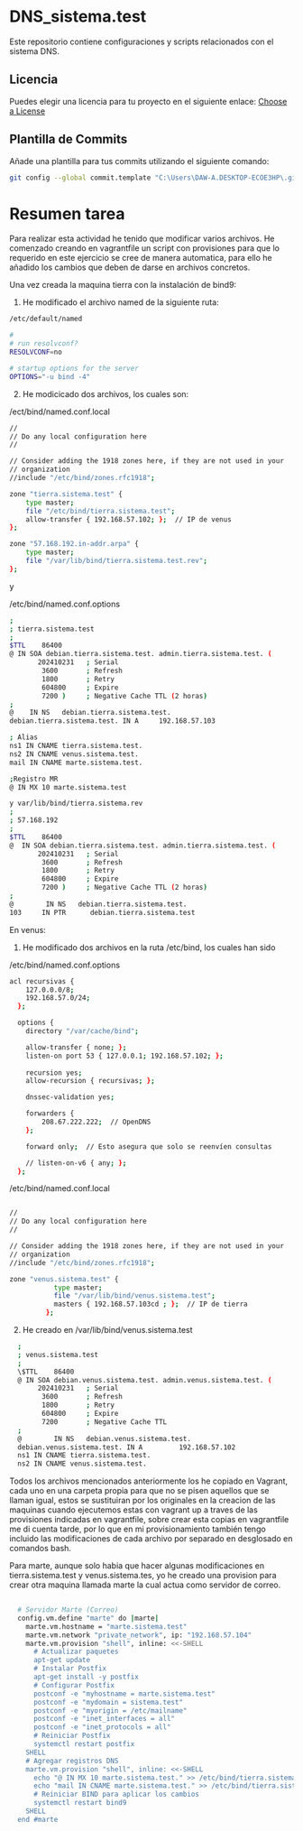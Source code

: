 # DNS_sistema.test

Este repositorio contiene configuraciones y scripts relacionados con el sistema DNS.

## Licencia

Puedes elegir una licencia para tu proyecto en el siguiente enlace: [Choose a License](https://choosealicense.com/licenses)

## Plantilla de Commits

Añade una plantilla para tus commits utilizando el siguiente comando:

```bash
git config --global commit.template "C:\Users\DAW-A.DESKTOP-ECOE3HP\.gittemplate"
```
# Resumen tarea

Para realizar esta actividad he tenido que modificar varios archivos. He comenzado creando en vagrantfile un script con provisiones para que lo requerido en este ejercicio se cree de manera automatica, para ello he añadido los cambios que deben de darse en archivos concretos.

Una vez creada la maquina tierra con la instalación de bind9:

1. He modificado el archivo named de la siguiente ruta:

```bash
/etc/default/named

#
# run resolvconf?
RESOLVCONF=no

# startup options for the server
OPTIONS="-u bind -4"

```

2. He modicicado dos archivos, los cuales son: 

/ect/bind/named.conf.local

```bash
//
// Do any local configuration here
//

// Consider adding the 1918 zones here, if they are not used in your
// organization
//include "/etc/bind/zones.rfc1918";

zone "tierra.sistema.test" {
    type master;
    file "/etc/bind/tierra.sistema.test";
    allow-transfer { 192.168.57.102; };  // IP de venus
};

zone "57.168.192.in-addr.arpa" {
    type master;
    file "/var/lib/bind/tierra.sistema.test.rev";
};
```

 y

/etc/bind/named.conf.options

```bash
;
; tierra.sistema.test
;
$TTL	86400
@ IN SOA debian.tierra.sistema.test. admin.tierra.sistema.test. (
       202410231   ; Serial
        3600       ; Refresh
        1800       ; Retry
        604800     ; Expire
        7200 )     ; Negative Cache TTL (2 horas)
;
@	 IN NS	 debian.tierra.sistema.test.
debian.tierra.sistema.test. IN A	 192.168.57.103

; Alias
ns1 IN CNAME tierra.sistema.test.
ns2 IN CNAME venus.sistema.test.
mail IN CNAME marte.sistema.test.

;Registro MR
@ IN MX 10 marte.sistema.test

y var/lib/bind/tierra.sistema.rev
; 
; 57.168.192
;
$TTL    86400
@  IN SOA debian.tierra.sistema.test. admin.tierra.sistema.test. (
       202410231   ; Serial
        3600       ; Refresh
        1800       ; Retry
        604800     ; Expire
        7200 )     ; Negative Cache TTL (2 horas)
;
@        IN NS   debian.tierra.sistema.test.
103		IN PTR      debian.tierra.sistema.test
```
En venus:

1. He modificado dos archivos en la ruta /etc/bind, los cuales han sido

/etc/bind/named.conf.options

```bash
acl recursivas {
    127.0.0.0/8;
    192.168.57.0/24;
  };

  options {
    directory "/var/cache/bind";

    allow-transfer { none; };
    listen-on port 53 { 127.0.0.1; 192.168.57.102; };
    
    recursion yes;
    allow-recursion { recursivas; };

    dnssec-validation yes;

    forwarders {
        208.67.222.222;  // OpenDNS
    };

    forward only;  // Esto asegura que solo se reenvíen consultas

    // listen-on-v6 { any; };
  };

  ```
  /etc/bind/named.conf.local

 ```bash

//
// Do any local configuration here
//

// Consider adding the 1918 zones here, if they are not used in your
// organization
//include "/etc/bind/zones.rfc1918";

zone "venus.sistema.test" {
            type master;
            file "/var/lib/bind/venus.sistema.test";
            masters { 192.168.57.103cd ; };  // IP de tierra
          };

```
2. He creado en /var/lib/bind/venus.sistema.test

```bash
  ;
  ; venus.sistema.test
  ;
  \$TTL    86400
  @ IN SOA debian.venus.sistema.test. admin.venus.sistema.test. (
       202410231   ; Serial
        3600       ; Refresh
        1800       ; Retry
        604800     ; Expire
        7200       ; Negative Cache TTL
  ;
  @        IN NS   debian.venus.sistema.test.
  debian.venus.sistema.test. IN A         192.168.57.102
  ns1 IN CNAME tierra.sistema.test.
  ns2 IN CNAME venus.sistema.test. 

```
Todos los archivos mencionados anteriormente los he copiado en Vagrant, cada uno en una carpeta propia para que no se pisen aquellos que se llaman igual, estos se sustituiran por los originales en la creacion de las maquinas cuando ejecutemos estas con vagrant up a traves de las provisiones indicadas en vagrantfile, sobre crear esta copias en vagrantfile me di cuenta tarde, por lo que en mi provisionamiento también tengo incluido las modificaciones de cada archivo por separado en desglosado en comandos bash. 

Para marte, aunque solo habia que hacer algunas modificaciones en tierra.sistema.test y venus.sistema.tes, yo he creado una provision para crear otra maquina llamada marte la cual actua como servidor de correo. 

```bash
  
  # Servidor Marte (Correo)
  config.vm.define "marte" do |marte|
    marte.vm.hostname = "marte.sistema.test"
    marte.vm.network "private_network", ip: "192.168.57.104"
    marte.vm.provision "shell", inline: <<-SHELL
      # Actualizar paquetes
      apt-get update
      # Instalar Postfix
      apt-get install -y postfix
      # Configurar Postfix
      postconf -e "myhostname = marte.sistema.test"
      postconf -e "mydomain = sistema.test"
      postconf -e "myorigin = /etc/mailname"
      postconf -e "inet_interfaces = all"
      postconf -e "inet_protocols = all"
      # Reiniciar Postfix
      systemctl restart postfix
    SHELL
    # Agregar registros DNS
    marte.vm.provision "shell", inline: <<-SHELL
      echo "@ IN MX 10 marte.sistema.test." >> /etc/bind/tierra.sistema.test
      echo "mail IN CNAME marte.sistema.test." >> /etc/bind/tierra.sistema.test
      # Reiniciar BIND para aplicar los cambios
      systemctl restart bind9
    SHELL
  end #marte
```
